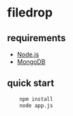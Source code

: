 filedrop
======


requirements
------
+ [Node.js](http://nodejs.org/)
+ [MongoDB](http://www.mongodb.org/)


quick start
------
```bash
    npm install
    node app.js
```